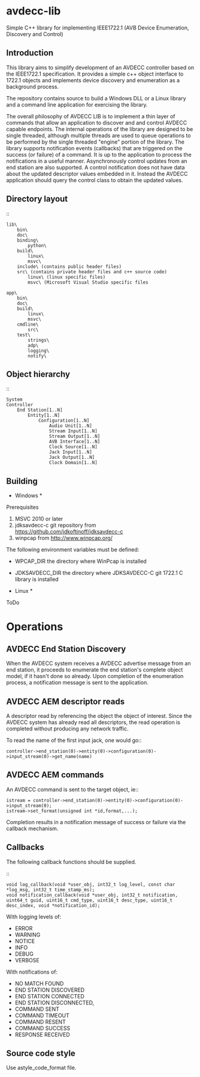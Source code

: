 avdecc-lib
==========

Simple C++ library for implementing IEEE1722.1 (AVB Device Enumeration, Discovery and Control)


Introduction
------------

This library aims to simplify development of an AVDECC controller based on the IEEE1722.1 specification.
It provides a simple c++ object interface to 1722.1 objects and implements device discovery and enumeration
as a background process.

The repository contains source to build a Windows DLL or a Linux library and a command line application for
exercising the library.

The overall philosophy of AVDECC LIB is to implement a thin layer of commands that allow an application to
discover and and control AVDECC capable endpoints. The internal operations of the library are designed to be single threaded,
although multiple threads are used to queue operations to be performed by the single threaded "engine" portion of the library.
The library supports notification events (callbacks) that are triggered on the success (or failure) of a command. 
It is up to the application to process the notifications in a useful manner. Asynchronously control updates from an
end station are also supported. A control notification does not have data about the updated descriptor values embedded
in it. Instead the AVDECC application should query the control class to obtain the updated values.

Directory layout
---------------

 ::
		
	lib\
		bin\
		doc\
		binding\
			python\
		build\
			linux\
			msvc\
		include\ (contains public header files)
		src\ (contains private header files and c++ source code)
			linux\ (linux specific files)
			msvc\ (Microsoft Visual Studio specific files
			
	app\
		bin\
		doc\
		build\
			linux\
			msvc\
		cmdline\
			src\
		test\
			strings\
			adp\
			logging\ 
			notify\		

Object hierarchy
---------------
 
  ::

	System
	Controller
		End Station[1..N]
			Entity[1..N]
				Configuration[1..N]
					Audio Unit[1..N]
					Stream Input[1..N]
					Stream Output[1..N]
					AVB Interface[1..N]
					Clock Source[1..N]
					Jack Input[1..N]
					Jack Output[1..N]
					Clock Domain[1..N]

Building
--------

* Windows *

Prerequisites

1. MSVC 2010 or later
1. jdksavdecc-c git repository from <https://github.com/jdkoftinoff/jdksavdecc-c>
1. winpcap from <http://www.winpcap.org/>

The following environment variables must be defined:
* WPCAP_DIR the directory where WinPcap is installed
* JDKSAVDECC_DIR the directory where JDKSAVDECC-C git 1722.1 C library is installed

* Linux *

ToDo

Operations
==========

AVDECC End Station Discovery
----------------------------

When the AVDECC system receives a AVDECC advertise message from an end station, it proceeds to
enumerate the end station's complete object model, if it hasn't done so already. Upon completion
of the enumeration process, a notification message is sent to the application.

AVDECC AEM descriptor reads
---------------------------

A descriptor read by referencing the object the object of interest. Since the AVDECC system has
already read all descriptors, the read operation is completed without producing any network traffic.

To read the name of the first input jack, one would go::

    controller->end_station(0)->entity(0)->configuration(0)->input_stream(0)->get_name(name) 

AVDECC AEM commands
-------------------

An AVDECC command is sent to the target object, ie::

    istream = controller->end_station(0)->entity(0)->configuration(0)->input_stream(0);
    istream->set_format(unsigned int *id,format,...);

Completion results in a notification message of success or failure via the callback mechanism.

Callbacks
---------

The following callback functions should be supplied.

 ::
 
	void log_callback(void *user_obj, int32_t log_level, const char *log_msg, int32_t time_stamp_ms);
	void notification_callback(void *user_obj, int32_t notification, uint64_t guid, uint16_t cmd_type, uint16_t desc_type, uint16_t desc_index, void *notification_id);

With logging levels of:
* ERROR
* WARNING
* NOTICE
* INFO
* DEBUG
* VERBOSE
	
With notifications of:
* NO MATCH FOUND
* END STATION DISCOVERED
* END STATION CONNECTED
* END STATION DISCONNECTED,
* COMMAND SENT
* COMMAND TIMEOUT
* COMMAND RESENT
* COMMAND SUCCESS
* RESPONSE RECEIVED

Source code style
-----------------

Use astyle_code_format file.			
